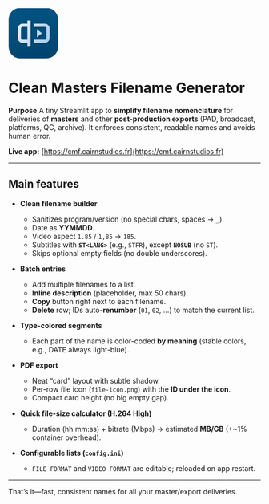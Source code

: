 <img src="logo.png" alt="App Logo" width="100">

# Clean Masters Filename Generator

**Purpose**
A tiny Streamlit app to **simplify filename nomenclature** for deliveries of **masters** and other **post-production exports** (PAD, broadcast, platforms, QC, archive). It enforces consistent, readable names and avoids human error.

**Live app:** [https://cmf.cairnstudios.fr](https://cmf.cairnstudios.fr)

---

## Main features

* **Clean filename builder**

  * Sanitizes program/version (no special chars, spaces → `_`).
  * Date as **YYMMDD**.
  * Video aspect `1.85` / `1,85` → `185`.
  * Subtitles with **`ST<LANG>`** (e.g., `STFR`), except **`NOSUB`** (no `ST`).
  * Skips optional empty fields (no double underscores).

* **Batch entries**

  * Add multiple filenames to a list.
  * **Inline description** (placeholder, max 50 chars).
  * **Copy** button right next to each filename.
  * **Delete** row; IDs auto-**renumber** (`01`, `02`, …) to match the current list.

* **Type-colored segments**

  * Each part of the name is color-coded **by meaning** (stable colors, e.g., DATE always light-blue).

* **PDF export**

  * Neat “card” layout with subtle shadow.
  * Per-row file icon (`file-icon.png`) with the **ID under the icon**.
  * Compact card height (no big empty gap).

* **Quick file-size calculator (H.264 High)**

  * Duration (hh\:mm\:ss) + bitrate (Mbps) → estimated **MB/GB** (+\~1% container overhead).

* **Configurable lists (`config.ini`)**

  * `FILE FORMAT` and `VIDEO FORMAT` are editable; reloaded on app restart.

---

That’s it—fast, consistent names for all your master/export deliveries.
